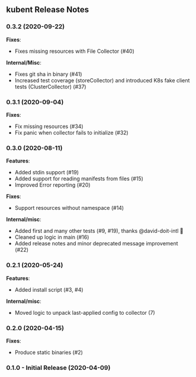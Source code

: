 ## kubent Release Notes

### 0.3.2 (2020-09-22)

**Fixes**:
- Fixes missing resources with File Collector (#40)

**Internal/Misc**:
- Fixes git sha in binary (#41)
- Increased test coverage (storeCollector) and introduced K8s fake client tests (ClusterCollector) (#37)

### 0.3.1 (2020-09-04)

**Fixes**:
- Fix missing resources (#34)
- Fix panic when collector fails to initialize (#32)

### 0.3.0 (2020-08-11)

**Features**:
- Added stdin support (#19)
- Added support for reading manifests from files (#15) 
- Improved Error reporting (#20)

**Fixes**:
- Support resources without namespace (#14) 

**Internal/misc**:
- Added first and many other tests (#9, #19), thanks @david-doit-intl 🚀
- Cleaned up logic in main (#16) 
- Added release notes and minor deprecated message improvement (#22)

### 0.2.1 (2020-05-24)

**Features**:
- Added install script (#3, #4)

**Internal/misc**:
- Moved logic to unpack last-applied config to collector (7)

### 0.2.0 (2020-04-15)

**Fixes**:
- Produce static binaries (#2) 

### 0.1.0 - Initial Release (2020-04-09)
